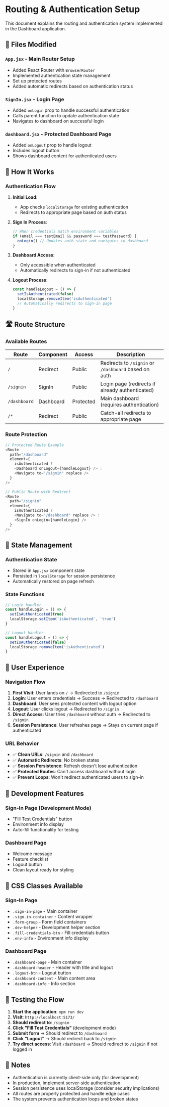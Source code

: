 # Routing & Authentication Setup

This document explains the routing and authentication system implemented in the Dashboard application.

## 📁 Files Modified

### `App.jsx` - Main Router Setup
- Added React Router with `BrowserRouter`
- Implemented authentication state management
- Set up protected routes
- Added automatic redirects based on authentication status

### `SignIn.jsx` - Login Page
- Added `onLogin` prop to handle successful authentication
- Calls parent function to update authentication state
- Navigates to dashboard on successful login

### `dashboard.jsx` - Protected Dashboard Page
- Added `onLogout` prop to handle logout
- Includes logout button
- Shows dashboard content for authenticated users

## 🚀 How It Works

### Authentication Flow

1. **Initial Load**:
   - App checks `localStorage` for existing authentication
   - Redirects to appropriate page based on auth status

2. **Sign In Process**:
   ```javascript
   // When credentials match environment variables
   if (email === testEmail && password === testPassword) {
     onLogin() // Updates auth state and navigates to dashboard
   }
   ```

3. **Dashboard Access**:
   - Only accessible when authenticated
   - Automatically redirects to sign-in if not authenticated

4. **Logout Process**:
   ```javascript
   const handleLogout = () => {
     setIsAuthenticated(false)
     localStorage.removeItem('isAuthenticated')
     // Automatically redirects to sign-in page
   }
   ```

## 🛣️ Route Structure

### Available Routes

| Route | Component | Access | Description |
|-------|-----------|--------|-------------|
| `/` | Redirect | Public | Redirects to `/signin` or `/dashboard` based on auth |
| `/signin` | SignIn | Public | Login page (redirects if already authenticated) |
| `/dashboard` | Dashboard | Protected | Main dashboard (requires authentication) |
| `/*` | Redirect | Public | Catch-all redirects to appropriate page |

### Route Protection

```javascript
// Protected Route Example
<Route 
  path="/dashboard" 
  element={
    isAuthenticated ? 
    <Dashboard onLogout={handleLogout} /> : 
    <Navigate to="/signin" replace />
  } 
/>

// Public Route with Redirect
<Route 
  path="/signin" 
  element={
    isAuthenticated ? 
    <Navigate to="/dashboard" replace /> : 
    <SignIn onLogin={handleLogin} />
  } 
/>
```

## 🔄 State Management

### Authentication State
- Stored in `App.jsx` component state
- Persisted in `localStorage` for session persistence
- Automatically restored on page refresh

### State Functions
```javascript
// Login handler
const handleLogin = () => {
  setIsAuthenticated(true)
  localStorage.setItem('isAuthenticated', 'true')
}

// Logout handler
const handleLogout = () => {
  setIsAuthenticated(false)
  localStorage.removeItem('isAuthenticated')
}
```

## 🎯 User Experience

### Navigation Flow

1. **First Visit**: User lands on `/` → Redirected to `/signin`
2. **Login**: User enters credentials → Success → Redirected to `/dashboard`
3. **Dashboard**: User sees protected content with logout option
4. **Logout**: User clicks logout → Redirected to `/signin`
5. **Direct Access**: User tries `/dashboard` without auth → Redirected to `/signin`
6. **Session Persistence**: User refreshes page → Stays on current page if authenticated

### URL Behavior

- ✅ **Clean URLs**: `/signin` and `/dashboard`
- ✅ **Automatic Redirects**: No broken states
- ✅ **Session Persistence**: Refresh doesn't lose authentication
- ✅ **Protected Routes**: Can't access dashboard without login
- ✅ **Prevent Loops**: Won't redirect authenticated users to sign-in

## 🔧 Development Features

### Sign-In Page (Development Mode)
- "Fill Test Credentials" button
- Environment info display
- Auto-fill functionality for testing

### Dashboard Page
- Welcome message
- Feature checklist
- Logout button
- Clean layout ready for styling

## 🎨 CSS Classes Available

### Sign-In Page
- `.sign-in-page` - Main container
- `.sign-in-container` - Content wrapper
- `.form-group` - Form field containers
- `.dev-helper` - Development helper section
- `.fill-credentials-btn` - Fill credentials button
- `.env-info` - Environment info display

### Dashboard Page
- `.dashboard-page` - Main container
- `.dashboard-header` - Header with title and logout
- `.logout-btn` - Logout button
- `.dashboard-content` - Main content area
- `.dashboard-info` - Info section

## 🧪 Testing the Flow

1. **Start the application**: `npm run dev`
2. **Visit**: `http://localhost:5173/`
3. **Should redirect to**: `/signin`
4. **Click "Fill Test Credentials"** (development mode)
5. **Submit form** → Should redirect to `/dashboard`
6. **Click "Logout"** → Should redirect back to `/signin`
7. **Try direct access**: Visit `/dashboard` → Should redirect to `/signin` if not logged in

## 📝 Notes

- Authentication is currently client-side only (for development)
- In production, implement server-side authentication
- Session persistence uses localStorage (consider security implications)
- All routes are properly protected and handle edge cases
- The system prevents authentication loops and broken states
